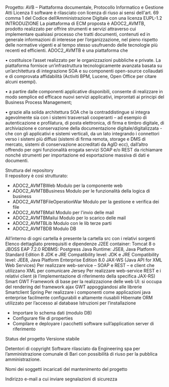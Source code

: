 ﻿Progetto:
AVB – Piattaforma documentale, Protocollo Informatico e Gestione Atti
Licenza
Il software è rilasciato con licenza di riuso ai sensi dell'art. 69 comma 1 del Codice dell’Amministrazione Digitale con una licenza EUPL-1.2
INTRODUZIONE
La piattaforma di ECM proposta è ADOC2_AVMTB, prodotto realizzato per offrire strumenti e servizi attraverso cui implementare qualsiasi processo che tratti documenti,
contenuti ed in generale informazioni di interesse per l’organizzazione, nel pieno rispetto delle normative vigenti e al tempo stesso usufruendo delle tecnologie più recenti ed efficienti.
ADOC2_AVMTB è una piattaforma che 

•	costituisce l’asset realizzato per le organizzazioni pubbliche e private. La piattaforma fornisce un’infrastruttura tecnologicamente avanzata basata su un’architettura di integrazione SOA e su componenti open-source collaudati e di comprovata affidabilità (Activiti BPM, Lucene, Open Office per citare alcuni esempi).


•	a partire dalle componenti applicative disponibili, consente di realizzare in modo semplice ed efficace nuovi servizi applicativi, improntati ai principi del Business Process Management;


•	grazie alla solida architettura SOA che la contraddistingue si integra agevolmente sia con i sistemi trasversali cooperanti – ad esempio di autenticazione e profilatura, di posta elettronica, di firma e timbro digitale, di archiviazione e conservazione della documentazione digitale/digitalizzata - che con gli applicativi e sistemi verticali, da un lato integrando i connettori verso i sistemi più diffusi (sistemi di firma remota, storage e DMS di mercato, sistemi di conservazione accreditati da AgID ecc), dall’altro offrendo per ogni funzionalità erogata servizi SOAP e/o REST da richiamare nonché strumenti per importazione ed esportazione massiva di dati e documenti.


Struttura del repository  
Il repository è così strutturato:

- ADOC2_AVMTBWeb
   Modulo per la componente web
- ADOC2_AVMTBBusiness
   Modulo per le funzionalità della logica di business
- ADOC2_AVMTBFileOperationWar
   Modulo per la gestione e verifica dei file
- ADOC2_AVMTBMail
   Modulo per l'invio delle mail
- ADOC2_AVMTBMailui
   Modulo per lo scarico delle mail
- ADOC2_AVMTBLib
   Modulo con le lib terze parti
- ADOC2_AVMTBDB
   Modulo DB

All’interno di ogni cartella è presente la cartella src con i relativi sorgenti
Elenco dettagliato prerequisiti e dipendenze
J2EE container:	Tomcat 8  o JBOSS EAP 7.2.0
RDBMS:	Postgress
Java Runtime:	JSE8, Java Platform Standard Edition 8
JDK e JRE Compatibility level:	JDK e JRE Compatibility level: JEE8, Java Platform Enterprise Edition 8.0
JAX-WS (Java API for XML Web Services)	Per realizzare web-service – SOAP e REST – e client che utilizzano XML per comunicare
Jersey	Per realizzare web-service REST e i relativi client (è l’implementazione di riferimento della specifica JAX-RS)
Smart GWT	Framework di base per la realizzazione delle web UI: si occupa del rendering del framework ajax GWT appoggiandosi alle librerie Smartclient
Spring	Per realizzare i componenti come applicazioni java enterprise facilmente configurabili e altamente riusabili
Hibernate	ORM utilizzato per l’accesso al database
Istruzioni per l’installazione
- Importare lo schema dati (modulo DB)
- Configurare file di properties
- Compilare e deployare i pacchetti software sull’application server di riferimento

Status del progetto
Versione stabile

Detentori di copyright
Software rilasciato da Engineering spa per l’amministrazione comunale di Bari con possibilità di riuso per la pubblica amministrazione.

Nomi dei soggetti incaricati del mantenimento del progetto

Indirizzo e-mail a cui inviare segnalazioni di sicurezza



